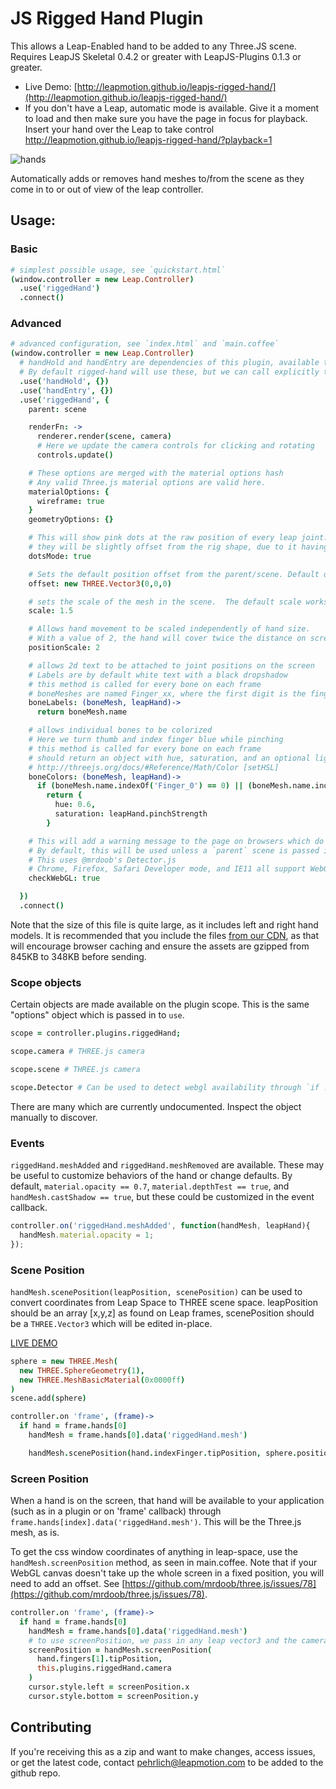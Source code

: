 JS Rigged Hand Plugin
==============

This allows a Leap-Enabled hand to be added to any Three.JS scene.
Requires LeapJS Skeletal 0.4.2 or greater with LeapJS-Plugins 0.1.3 or greater.

 - Live Demo: [http://leapmotion.github.io/leapjs-rigged-hand/](http://leapmotion.github.io/leapjs-rigged-hand/)
 - If you don't have a Leap, automatic mode is available.  Give it a moment to load and then make sure you have the page in focus for playback.  Insert your hand over the Leap to take control http://leapmotion.github.io/leapjs-rigged-hand/?playback=1

![hands](https://f.cloud.github.com/assets/407497/2405446/5e7ee120-aa50-11e3-8ac0-579b316efc04.png)

Automatically adds or removes hand meshes to/from the scene as they come in to or out of view of the leap controller.


## Usage:

### Basic

```coffeescript
# simplest possible usage, see `quickstart.html`
(window.controller = new Leap.Controller)
  .use('riggedHand')
  .connect()
```

### Advanced

```coffeescript
# advanced configuration, see `index.html` and `main.coffee`
(window.controller = new Leap.Controller)
  # handHold and handEntry are dependencies of this plugin, available to the controller through leap-plugins.js
  # By default rigged-hand will use these, but we can call explicitly to provide configuration:
  .use('handHold', {})
  .use('handEntry', {})
  .use('riggedHand', {
    parent: scene

    renderFn: ->
      renderer.render(scene, camera)
      # Here we update the camera controls for clicking and rotating
      controls.update()

    # These options are merged with the material options hash
    # Any valid Three.js material options are valid here.
    materialOptions: {
      wireframe: true
    }
    geometryOptions: {}

    # This will show pink dots at the raw position of every leap joint.
    # they will be slightly offset from the rig shape, due to it having slightly different proportions.
    dotsMode: true

    # Sets the default position offset from the parent/scene. Default of new THREE.Vector3(0,-10,0)
    offset: new THREE.Vector3(0,0,0)

    # sets the scale of the mesh in the scene.  The default scale works with a camera of distance ~15.
    scale: 1.5

    # Allows hand movement to be scaled independently of hand size.
    # With a value of 2, the hand will cover twice the distance on screen as it does in the world.
    positionScale: 2

    # allows 2d text to be attached to joint positions on the screen
    # Labels are by default white text with a black dropshadow
    # this method is called for every bone on each frame
    # boneMeshes are named Finger_xx, where the first digit is the finger number, and the second the bone, 0 indexed.
    boneLabels: (boneMesh, leapHand)->
      return boneMesh.name

    # allows individual bones to be colorized
    # Here we turn thumb and index finger blue while pinching
    # this method is called for every bone on each frame
    # should return an object with hue, saturation, and an optional lightness ranging from 0 to 1
    # http://threejs.org/docs/#Reference/Math/Color [setHSL]
    boneColors: (boneMesh, leapHand)->
      if (boneMesh.name.indexOf('Finger_0') == 0) || (boneMesh.name.indexOf('Finger_1') == 0)
        return {
          hue: 0.6,
          saturation: leapHand.pinchStrength
        }

    # This will add a warning message to the page on browsers which do not support WebGL or do not have it enabled.
    # By default, this will be used unless a `parent` scene is passed in.
    # This uses @mrdoob's Detector.js
    # Chrome, Firefox, Safari Developer mode, and IE11 all support WebGL.  http://caniuse.com/webgl
    checkWebGL: true

  })
  .connect()
```

Note that the size of this file is quite large, as it includes left and right hand models.  It is recommended that you
include the files [from our CDN](https://developer.leapmotion.com/leapjs/plugins), as that will encourage browser caching
and ensure the assets are gzipped from 845KB to 348KB before sending.


### Scope objects

Certain objects are made available on the plugin scope.  This is the same "options" object which is passed in to `use`.

```coffeescript
scope = controller.plugins.riggedHand; 

scope.camera # THREE.js camera

scope.scene # THREE.js camera

scope.Detector # Can be used to detect webgl availability through `if !!Detector.webgl`
```

There are many which are currently undocumented.  Inspect the object manually to discover.

### Events

`riggedHand.meshAdded` and `riggedHand.meshRemoved` are available.  These may be useful to customize behaviors of the
hand or change defaults.  By default, `material.opacity == 0.7`, `material.depthTest == true`, and
`handMesh.castShadow == true`, but these could be customized in the event callback.

```javascript
controller.on('riggedHand.meshAdded', function(handMesh, leapHand){
  handMesh.material.opacity = 1;
});
```

### Scene Position

`handMesh.scenePosition(leapPosition, scenePosition)` can be used to convert coordinates from Leap Space to THREE scene space.
leapPosition should be an array [x,y,z] as found on Leap frames, scenePosition should be a `THREE.Vector3` which will be edited in-place.

[LIVE DEMO](http://leapmotion.github.io/leapjs-rigged-hand/?scenePosition=true)


```coffeescript
sphere = new THREE.Mesh(
  new THREE.SphereGeometry(1),
  new THREE.MeshBasicMaterial(0x0000ff)
)
scene.add(sphere)

controller.on 'frame', (frame)->
  if hand = frame.hands[0]
    handMesh = frame.hands[0].data('riggedHand.mesh')

    handMesh.scenePosition(hand.indexFinger.tipPosition, sphere.position)

```


### Screen Position

When a hand is on the screen, that hand will be available to your application (such as in a plugin or on 'frame' callback)
 through `frame.hands[index].data('riggedHand.mesh')`.  This will be the Three.js mesh, as is.

To get the css window coordinates of anything in leap-space, use the `handMesh.screenPosition` method, as seen in
main.coffee.  Note that if your WebGL canvas doesn't take up the whole screen in a fixed position, you will need to
add an offset. See [https://github.com/mrdoob/three.js/issues/78](https://github.com/mrdoob/three.js/issues/78).

```coffeescript
controller.on 'frame', (frame)->
  if hand = frame.hands[0]
    handMesh = frame.hands[0].data('riggedHand.mesh')
    # to use screenPosition, we pass in any leap vector3 and the camera
    screenPosition = handMesh.screenPosition(
      hand.fingers[1].tipPosition, 
      this.plugins.riggedHand.camera
    )
    cursor.style.left = screenPosition.x
    cursor.style.bottom = screenPosition.y
```

## Contributing

If you're receiving this as a zip and want to make changes, access issues, or get the latest code, contact
pehrlich@leapmotion.com to be added to the github repo.
